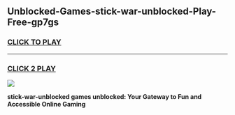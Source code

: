 
## Unblocked-Games-stick-war-unblocked-Play-Free-gp7gs
<h3>
<a href="https://premium76.site?title=stick-war-unblocked&ref=18A1">CLICK TO PLAY</a></h3>
<hr>

<h3>
<a href="https://premium76.site?title=stick-war-unblocked&ref=18A1">CLICK 2 PLAY</a>
  
</h3>

<a href="https://premium76.site?title=stick-war-unblocked&ref=18A1"><img src="https://clearcache.store/games.png"></a>


**stick-war-unblocked games unblocked: Your Gateway to Fun and Accessible Online Gaming**
